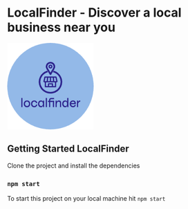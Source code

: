 # LocalFinder - Discover a local business near you

<img src="./client/src/assets/main-logo-modified.png" alt="LocalFinder Logo" width="200" height="200">


## Getting Started LocalFinder
Clone the project and install the dependencies

### `npm start`
To start this project on your local machine hit `npm start`
